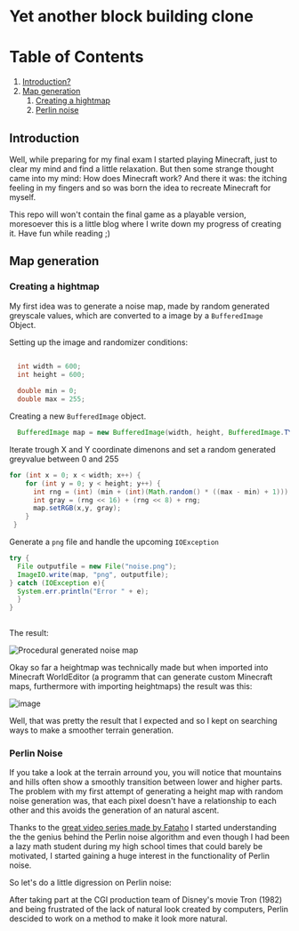 # Yet another block building clone

# Table of Contents
1. [Introduction?](#introduction)
2. [Map generation](#mapgeneration)
   1. [Creating a hightmap](#Creatingahightmap)
   2. [Perlin noise](#Perlinnoise)


## Introduction<a name="introduction"></a>

Well, while preparing for my final exam I started playing Minecraft, just to clear my mind and find a little relaxation. But then some strange thought came into my mind: How does Minecraft work? 
And there it was: the itching feeling in my fingers and so was born the idea to recreate Minecraft for myself.

This repo will won't contain the final game as a playable version, moresoever this is a little blog where I write down my progress of creating it.
Have fun while reading ;)

## Map generation <a name="mapgeneration"></a>
### Creating a hightmap <a name="Creatingahightmap"></a>

My first idea was to generate a noise map, made by random generated greyscale values, which are converted to a image by a `BufferedImage` Object.


Setting up the image and randomizer conditions:


```Java

  int width = 600;
  int height = 600;
  
  double min = 0;
  double max = 255;
```

Creating a new `BufferedImage` object.

```Java
  BufferedImage map = new BufferedImage(width, height, BufferedImage.TYPE_BYTE_GRAY);
```

Iterate trough X and Y coordinate dimenons and set a random generated greyvalue between 0 and 255

```Java
for (int x = 0; x < width; x++) {
    for (int y = 0; y < height; y++) {
      int rng = (int) (min + (int)(Math.random() * ((max - min) + 1)));
      int gray = (rng << 16) + (rng << 8) + rng;
      map.setRGB(x,y, gray);
    }
 }
 ```
 
 
 Generate a `png` file and handle the upcoming `IOException`
 
 ```Java
 try {
   File outputfile = new File("noise.png");
   ImageIO.write(map, "png", outputfile);
 } catch (IOException e){
   System.err.println("Error " + e);
   }
 }
    
```

The result:


![Procedural generated noise map](https://user-images.githubusercontent.com/70364903/234199370-d672e529-912f-4518-b9d2-4c1925ba52ed.png)

Okay so far a heightmap was technically made but when imported into Minecraft WorldEditor (a programm that can generate custom Minecraft maps, furthermore with importing heightmaps) the result was this:


![image](https://user-images.githubusercontent.com/70364903/234211051-763dec25-9287-41a7-bd2d-9bb73b757b17.png)

Well, that was pretty the result that I expected and so I kept on searching ways to make a smoother terrain generation.

### Perlin Noise <a name="Perlinnoise"></a>


If you take a look at the terrain arround you, you will notice that mountains and hills often show a smoothly transition between lower and higher parts.
The problem with my first attempt of generating a height map with random noise generation was, that each pixel doesn't have a relationship to each other and this avoids the generation of an natural ascent.

Thanks to the <a href="https://www.youtube.com/watch?v=iW4nFygKAjw&list=PLA2Wxg-e7vbA1LC15uXM0s8p5Nhse_rNn">great video series made by Fataho</a> I started understanding the the genius behind the Perlin noise algorithm and even though I had been a lazy math student during my high school times that could barely be motivated, I started gaining a huge interest in the functionality of Perlin noise.

So let's do a little digression on Perlin noise:

After taking part at the CGI production team of Disney's movie Tron (1982) and being frustrated of the lack of natural look created by computers, Perlin descided to work on a method to make it look more natural.
